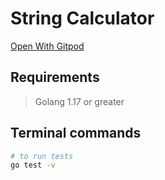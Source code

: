 # String Calculator

[Open With Gitpod](https://gitpod.io/#https://github.com/rafaelrasso/strcalculator)

## Requirements

> Golang 1.17 or greater

## Terminal commands
```sh
# to run tests
go test -v 
```